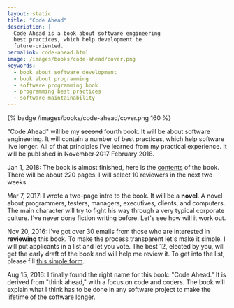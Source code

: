 ```yaml
---
layout: static
title: "Code Ahead"
description: |
  Code Ahead is a book about software engineering
  best practices, which help development be
  future-oriented.
permalink: code-ahead.html
image: /images/books/code-ahead/cover.png
keywords:
  - book about software development
  - book about programming
  - software programming book
  - programming best practices
  - software maintainability
---
```


{% badge /images/books/code-ahead/cover.png 160 %}

"Code Ahead" will be my <del>second</del> fourth book. It will be about software engineering. It
will contain a number of best practices, which help software live longer.
All of that principles I've learned from my practical experience. It will
be published in <del>November 2017</del> February 2018.

<!--more-->

Jan 1, 2018:
The book is almost finished,
here is the [contents](/images/books/code-ahead/contents.pdf) of the book.
There will be about 220 pages. I will select 10 reviewers in the next two
weeks.

Mar 7, 2017:
I wrote a two-page intro to the book. It will be a **novel**. A novel about
programmers, testers, managers, executives, clients, and computers. The
main character will try to fight his way through a very typical
corporate culture. I've never done fiction writing before. Let's see
how will it work out.

Nov 20, 2016:
I've got over 30 emails from those who are interested in **reviewing**
this book. To make the process transparent let's make it simple. I will put
applicants in a list and let you vote. The best 12, elected by you,
will get the early draft of the book and will help me review it. To
get into the list, please fill
[this simple form](https://docs.google.com/forms/d/1nW8lD1YsW4x78iy2LreZ-FVoyoD5s5_MydVH9LGJImA).

Aug 15, 2016:
I finally found the right name for this book: "Code Ahead." It is derived
from "think ahead," with a focus on code and coders. The book will
explain what I think has to be done in any software project to make
the lifetime of the software longer.

